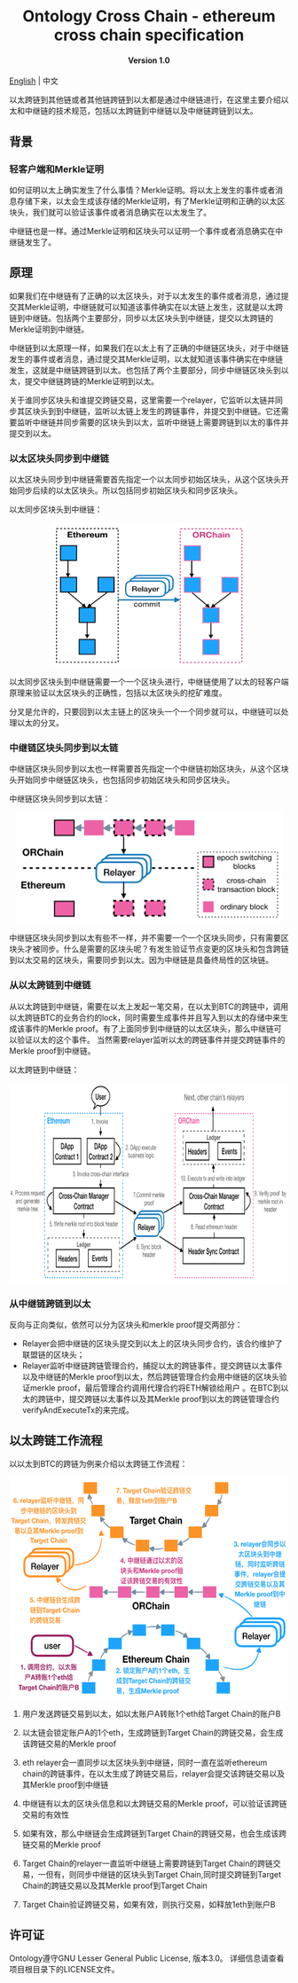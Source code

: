 <h1 align="center">Ontology Cross Chain - ethereum cross chain specification</h1>
<h4 align="center">Version 1.0 </h4>

[English](ethereum_cross_chain_specification.md) | 中文

以太跨链到其他链或者其他链跨链到以太都是通过中继链进行，在这里主要介绍以太和中继链的技术规范，包括以太跨链到中继链以及中继链跨链到以太。

## 背景

### 轻客户端和Merkle证明

如何证明以太上确实发生了什么事情？Merkle证明。将以太上发生的事件或者消息存储下来，以太会生成该存储的Merkle证明，有了Merkle证明和正确的以太区块头，我们就可以验证该事件或者消息确实在以太发生了。

中继链也是一样。通过Merkle证明和区块头可以证明一个事件或者消息确实在中继链发生了。

## 原理

如果我们在中继链有了正确的以太区块头，对于以太发生的事件或者消息，通过提交其Merkle证明，中继链就可以知道该事件确实在以太链上发生，这就是以太跨链到中继链。包括两个主要部分，同步以太区块头到中继链，提交以太跨链的Merkle证明到中继链。

中继链到以太原理一样，如果我们在以太上有了正确的中继链区块头，对于中继链发生的事件或者消息，通过提交其Merkle证明，以太就知道该事件确实在中继链发生，这就是中继链跨链到以太。也包括了两个主要部分，同步中继链区块头到以太，提交中继链跨链的Merkle证明到以太。

关于谁同步区块头和谁提交跨链交易，这里需要一个relayer，它监听以太链并同步其区块头到到中继链，监听以太链上发生的跨链事件，并提交到中继链。它还需要监听中继链并同步需要的区块头到以太，监听中继链上需要跨链到以太的事件并提交到以太。

### 以太区块头同步到中继链

以太区块头同步到中继链需要首先指定一个以太同步初始区块头，从这个区块头开始同步后续的以太区块头。所以包括同步初始区块头和同步区块头。

以太同步区块头到中继链：

<div align=center><img width="350" height="260" src="pic/sync_headers.png"/></div>

以太同步区块头到中继链需要一个一个区块头进行，中继链使用了以太的轻客户端原理来验证以太区块头的正确性，包括以太区块头的挖矿难度。

分叉是允许的，只要回到以太主链上的区块头一个一个同步就可以，中继链可以处理以太的分叉。

### 中继链区块头同步到以太链

中继链区块头同步到以太也一样需要首先指定一个中继链初始区块头，从这个区块头开始同步中继链区块头，也包括同步初始区块头和同步区块头。

中继链区块头同步到以太链：

<div align=center><img width="480" height="200" src="pic/orchain_hdrs.png"/></div>

中继链区块头同步到以太有些不一样，并不需要一个一个区块头同步，只有需要区块头才被同步。什么是需要的区块头呢？有发生验证节点变更的区块头和包含跨链到以太交易的区块头，需要同步到以太。因为中继链是具备终局性的区块链。

### 从以太跨链到中继链

从以太跨链到中继链，需要在以太上发起一笔交易，在以太到BTC的跨链中，调用以太跨链BTC的业务合约的lock，同时需要生成事件并且写入到以太的存储中来生成该事件的Merkle proof。有了上面同步到中继链的以太区块头，那么中继链可以验证以太的这个事件。 当然需要relayer监听以太的跨链事件并提交跨链事件的Merkle proof到中继链。

以太跨链到中继链：

<div align=center><img width="780" height="360" src="pic/eth2orc.png"/></div>

### 从中继链跨链到以太

反向与正向类似，依然可以分为区块头和merkle proof提交两部分：

- Relayer会把中继链的区块头提交到以太上的区块头同步合约，该合约维护了联盟链的区块头；
- Relayer监听中继链跨链管理合约，捕捉以太的跨链事件，提交跨链以太事件以及中继链的Merkle proof到以太，然后跨链管理合约会用中继链的区块头验证merkle proof，最后管理合约调用代理合约将ETH解锁给用户 。在BTC到以太的跨链中，提交跨链以太事件以及其Merkle proof到以太的跨链管理合约verifyAndExecuteTx的来完成。

## 以太跨链工作流程

以以太到BTC的跨链为例来介绍以太跨链工作流程：

<div align=center><img width="550" height="400" src="pic/cross%20progress.png"/></div>

1. 用户发送跨链交易到以太，如以太账户A转账1个eth给Target Chain的账户B

2. 以太链会锁定账户A的1个eth，生成跨链到Target Chain的跨链交易，会生成该跨链交易的Merkle proof

3. eth relayer会一直同步以太区块头到中继链，同时一直在监听ethereum chain的跨链事件，在以太生成了跨链交易后，relayer会提交该跨链交易以及其Merkle proof到中继链

4. 中继链有以太的区块头信息和以太跨链交易的Merkle proof，可以验证该跨链交易的有效性

5. 如果有效，那么中继链会生成跨链到Target Chain的跨链交易，也会生成该跨链交易的Merkle proof

6. Target Chain的relayer一直监听中继链上需要跨链到Target Chain的跨链交易，一但有，则同步中继链的区块头到Target Chain,同时提交跨链到Target Chain的跨链交易以及其Merkle proof到Target Chain

7. Target Chain验证跨链交易，如果有效，则执行交易，如释放1eth到账户B

## 许可证

Ontology遵守GNU Lesser General Public License, 版本3.0。 详细信息请查看项目根目录下的LICENSE文件。
